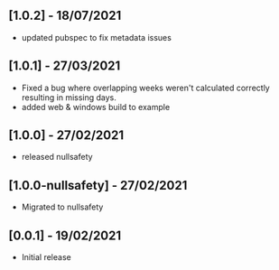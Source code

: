 ## [1.0.2] - 18/07/2021

* updated pubspec to fix metadata issues

## [1.0.1] - 27/03/2021

* Fixed a bug where overlapping weeks weren't calculated correctly resulting in missing days.
* added web & windows build to example

## [1.0.0] - 27/02/2021

* released nullsafety


## [1.0.0-nullsafety] - 27/02/2021

* Migrated to nullsafety


## [0.0.1] - 19/02/2021

* Initial release
